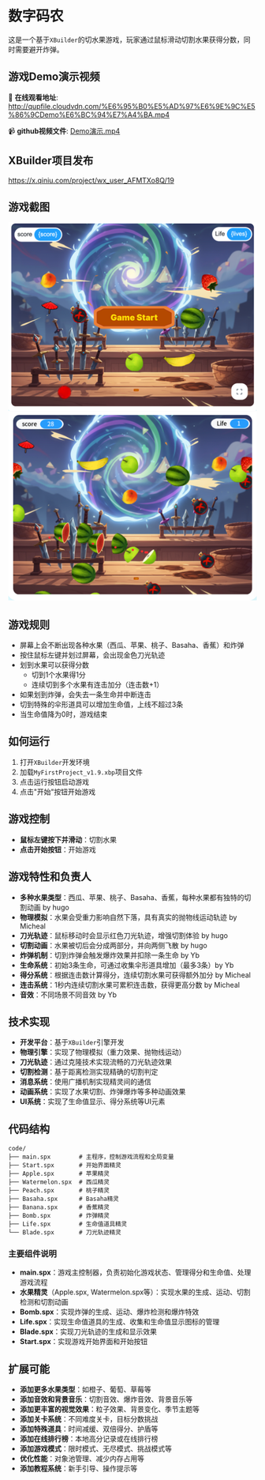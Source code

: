 # 数字码农


这是一个基于`XBuilder`的切水果游戏，玩家通过鼠标滑动切割水果获得分数，同时需要避开炸弹。

## 游戏Demo演示视频

🎥 **在线观看地址**: http://qupfile.cloudvdn.com/%E6%95%B0%E5%AD%97%E6%9E%9C%E5%86%9CDemo%E6%BC%94%E7%A4%BA.mp4

📹 **github视频文件**: [Demo演示.mp4](https://github.com/Nliver/try_OR_try/blob/main/Demo%E6%BC%94%E7%A4%BA.mp4)

## XBuilder项目发布
https://x.qiniu.com/project/wx_user_AFMTXo8Q/19

## 游戏截图

<img src="./images/游戏首页.png" alt="游戏首页截图" style="zoom:50%;" />

<img src="./images/游戏中画面1.png" alt="游戏中画面截图" style="zoom:50%;" />

## 游戏规则

- 屏幕上会不断出现各种水果（西瓜、苹果、桃子、Basaha、香蕉）和炸弹
- 按住鼠标左键并划过屏幕，会出现金色刀光轨迹
- 划到水果可以获得分数
  - 切到1个水果得1分
  - 连续切到多个水果有连击加分（连击数+1）
- 如果划到炸弹，会失去一条生命并中断连击
- 切到特殊的伞形道具可以增加生命值，上线不超过3条
- 当生命值降为0时，游戏结束

## 如何运行

1. 打开`XBuilder`开发环境
2. 加载`MyFirstProject_v1.9.xbp`项目文件
3. 点击运行按钮启动游戏
4. 点击"开始"按钮开始游戏

## 游戏控制

- **鼠标左键按下并滑动**：切割水果
- **点击开始按钮**：开始游戏

## 游戏特性和负责人

- **多种水果类型**：西瓜、苹果、桃子、Basaha、香蕉，每种水果都有独特的切割动画 by hugo
- **物理模拟**：水果会受重力影响自然下落，具有真实的抛物线运动轨迹 by Micheal
- **刀光轨迹**：鼠标移动时会显示红色刀光轨迹，增强切割体验 by hugo
- **切割动画**：水果被切后会分成两部分，并向两侧飞散 by hugo
- **炸弹机制**：切到炸弹会触发爆炸效果并扣除一条生命 by Yb
- **生命系统**：初始3条生命，可通过收集伞形道具增加（最多3条）by Yb
- **得分系统**：根据连击数计算得分，连续切割水果可获得额外加分 by Micheal
- **连击系统**：1秒内连续切割水果可累积连击数，获得更高分数 by Micheal
- **音效**：不同场景不同音效 by Yb

## 技术实现

- **开发平台**：基于`XBuilder`引擎开发
- **物理引擎**：实现了物理模拟（重力效果、抛物线运动）
- **刀光轨迹**：通过克隆技术实现流畅的刀光轨迹效果
- **切割检测**：基于距离检测实现精确的切割判定
- **消息系统**：使用广播机制实现精灵间的通信
- **动画系统**：实现了水果切割、炸弹爆炸等多种动画效果
- **UI系统**：实现了生命值显示、得分系统等UI元素

## 代码结构

```
code/
├── main.spx        # 主程序，控制游戏流程和全局变量
├── Start.spx       # 开始界面精灵
├── Apple.spx       # 苹果精灵
├── Watermelon.spx  # 西瓜精灵
├── Peach.spx       # 桃子精灵
├── Basaha.spx      # Basaha精灵
├── Banana.spx      # 香蕉精灵
├── Bomb.spx        # 炸弹精灵
├── Life.spx        # 生命值道具精灵
└── Blade.spx       # 刀光轨迹精灵
```

### 主要组件说明

- **main.spx**：游戏主控制器，负责初始化游戏状态、管理得分和生命值、处理游戏流程
- **水果精灵**（Apple.spx, Watermelon.spx等）：实现水果的生成、运动、切割检测和切割动画
- **Bomb.spx**：实现炸弹的生成、运动、爆炸检测和爆炸特效
- **Life.spx**：实现生命值道具的生成、收集和生命值显示图标的管理
- **Blade.spx**：实现刀光轨迹的生成和显示效果
- **Start.spx**：实现游戏开始界面和开始按钮

## 扩展可能

- **添加更多水果类型**：如橙子、葡萄、草莓等
- **添加音效和背景音乐**：切割音效、爆炸音效、背景音乐等
- **添加更丰富的视觉效果**：粒子效果、背景变化、季节主题等
- **添加关卡系统**：不同难度关卡，目标分数挑战
- **添加特殊道具**：时间减缓、双倍得分、护盾等
- **添加在线排行榜**：本地高分记录或在线排行榜
- **添加游戏模式**：限时模式、无尽模式、挑战模式等
- **优化性能**：对象池管理、减少内存占用等
- **添加教程系统**：新手引导、操作提示等

